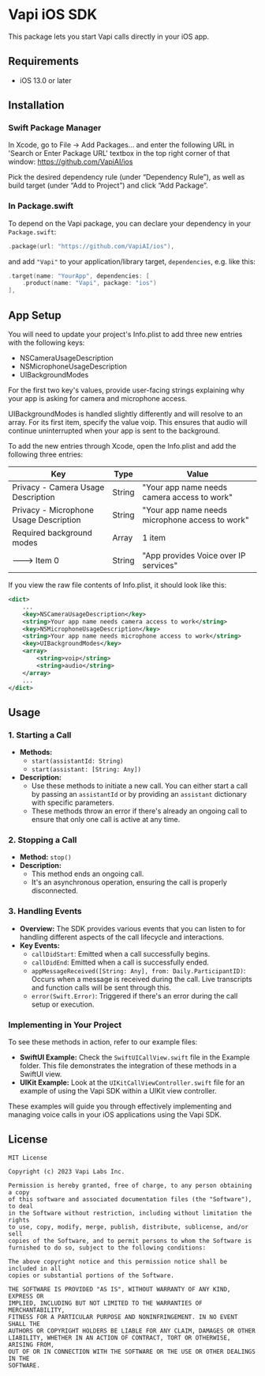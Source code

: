 # Vapi iOS SDK

This package lets you start Vapi calls directly in your iOS app.

## Requirements

- iOS 13.0 or later

## Installation

### Swift Package Manager

In Xcode, go to File -> Add Packages... and enter the following URL in 'Search or Enter Package URL' textbox in the top right corner of that window: https://github.com/VapiAI/ios

Pick the desired dependency rule (under “Dependency Rule”), as well as build target (under “Add to Project”) and click “Add Package”.

### In Package.swift

To depend on the Vapi package, you can declare your dependency in your `Package.swift`:

```swift
.package(url: "https://github.com/VapiAI/ios"),
```

and add `"Vapi"` to your application/library target, `dependencies`, e.g. like this:

```swift
.target(name: "YourApp", dependencies: [
    .product(name: "Vapi", package: "ios")
],
```

## App Setup

You will need to update your project's Info.plist to add three new entries with the following keys:

- NSCameraUsageDescription
- NSMicrophoneUsageDescription
- UIBackgroundModes

For the first two key's values, provide user-facing strings explaining why your app is asking for camera and microphone access.

UIBackgroundModes is handled slightly differently and will resolve to an array. For its first item, specify the value voip. This ensures that audio will continue uninterrupted when your app is sent to the background.

To add the new entries through Xcode, open the Info.plist and add the following three entries:

| Key                                  | Type   | Value                                        |
|--------------------------------------|--------|----------------------------------------------|
| Privacy - Camera Usage Description   | String | "Your app name needs camera access to work"  |
| Privacy - Microphone Usage Description| String | "Your app name needs microphone access to work" |
| Required background modes            | Array  | 1 item                                       |
| ---> Item 0                          | String | "App provides Voice over IP services"        |

If you view the raw file contents of Info.plist, it should look like this:

```xml
<dict>
    ...
    <key>NSCameraUsageDescription</key>
    <string>Your app name needs camera access to work</string>
    <key>NSMicrophoneUsageDescription</key>
    <string>Your app name needs microphone access to work</string>
    <key>UIBackgroundModes</key>
    <array>
        <string>voip</string>
        <string>audio</string>
    </array>
    ...
</dict>
```

## Usage

### 1. Starting a Call

- **Methods:** 
  - `start(assistantId: String)`
  - `start(assistant: [String: Any])`
- **Description:** 
  - Use these methods to initiate a new call. You can either start a call by passing an `assistantId` or by providing an `assistant` dictionary with specific parameters.
  - These methods throw an error if there's already an ongoing call to ensure that only one call is active at any time.

### 2. Stopping a Call

- **Method:** `stop()`
- **Description:** 
  - This method ends an ongoing call.
  - It's an asynchronous operation, ensuring the call is properly disconnected.

### 3. Handling Events

- **Overview:** The SDK provides various events that you can listen to for handling different aspects of the call lifecycle and interactions.
- **Key Events:** 
  - `callDidStart`: Emitted when a call successfully begins.
  - `callDidEnd`: Emitted when a call is successfully ended.
  - `appMessageReceived([String: Any], from: Daily.ParticipantID)`: Occurs when a message is received during the call. Live transcripts and function calls will be sent through this.
  - `error(Swift.Error)`: Triggered if there's an error during the call setup or execution.

### Implementing in Your Project

To see these methods in action, refer to our example files:

- **SwiftUI Example:** Check the `SwiftUICallView.swift` file in the Example folder. This file demonstrates the integration of these methods in a SwiftUI view.
- **UIKit Example:** Look at the `UIKitCallViewController.swift` file for an example of using the Vapi SDK within a UIKit view controller.

These examples will guide you through effectively implementing and managing voice calls in your iOS applications using the Vapi SDK.

## License

```
MIT License

Copyright (c) 2023 Vapi Labs Inc.

Permission is hereby granted, free of charge, to any person obtaining a copy
of this software and associated documentation files (the "Software"), to deal
in the Software without restriction, including without limitation the rights
to use, copy, modify, merge, publish, distribute, sublicense, and/or sell
copies of the Software, and to permit persons to whom the Software is
furnished to do so, subject to the following conditions:

The above copyright notice and this permission notice shall be included in all
copies or substantial portions of the Software.

THE SOFTWARE IS PROVIDED "AS IS", WITHOUT WARRANTY OF ANY KIND, EXPRESS OR
IMPLIED, INCLUDING BUT NOT LIMITED TO THE WARRANTIES OF MERCHANTABILITY,
FITNESS FOR A PARTICULAR PURPOSE AND NONINFRINGEMENT. IN NO EVENT SHALL THE
AUTHORS OR COPYRIGHT HOLDERS BE LIABLE FOR ANY CLAIM, DAMAGES OR OTHER
LIABILITY, WHETHER IN AN ACTION OF CONTRACT, TORT OR OTHERWISE, ARISING FROM,
OUT OF OR IN CONNECTION WITH THE SOFTWARE OR THE USE OR OTHER DEALINGS IN THE
SOFTWARE.
```
